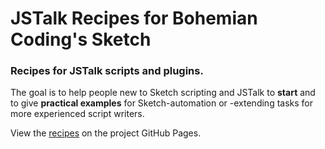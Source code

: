 # JSTalk Recipes for Bohemian Coding's Sketch

### Recipes for JSTalk scripts and plugins. 
The goal is to help people new to Sketch scripting and JSTalk to **start** and to give **practical examples** for Sketch-automation or -extending tasks for more experienced script writers.

View the [recipes](http://uhunkler.github.io/jstalk-sketch-recipes/) on the project GitHub Pages.